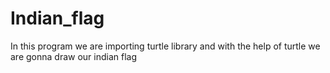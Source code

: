 # Indian_flag
In this program we are importing turtle library and with the help of turtle we are gonna draw our indian flag
